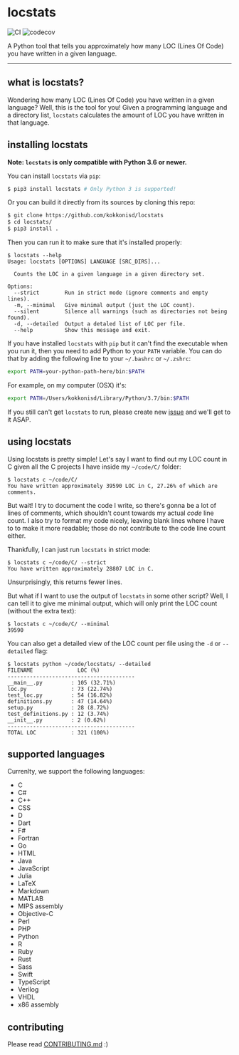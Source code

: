 # locstats

![CI](https://github.com/kokkonisd/locstats/workflows/CI/badge.svg)
![codecov](https://codecov.io/gh/kokkonisd/locstats/branch/master/graph/badge.svg)

A Python tool that tells you approximately how many LOC (Lines Of Code) you
have written in a given language.

---

## what is locstats?

Wondering how many LOC (Lines Of Code) you have written in a given language?
Well, this is the tool for you! Given a programming language and a directory
list, `locstats` calculates the amount of LOC you have written in that
language.

## installing locstats

**Note: `locstats` is only compatible with Python 3.6 or newer.**

You can install `locstats` via `pip`:

```bash
$ pip3 install locstats # Only Python 3 is supported!
```

Or you can build it directly from its sources by cloning this repo:

```bash
$ git clone https://github.com/kokkonisd/locstats
$ cd locstats/
$ pip3 install .
```

Then you can run it to make sure that it's installed properly:

```text
$ locstats --help
Usage: locstats [OPTIONS] LANGUAGE [SRC_DIRS]...

  Counts the LOC in a given language in a given directory set.

Options:
  --strict        Run in strict mode (ignore comments and empty lines).
  -m, --minimal   Give minimal output (just the LOC count).
  --silent        Silence all warnings (such as directories not being found).
  -d, --detailed  Output a detaled list of LOC per file.
  --help          Show this message and exit.
```

If you have installed `locstats` with `pip` but it can't find the executable
when you run it, then you need to add Python to your `PATH` variable. You can
do that by adding the following line to your `~/.bashrc` or `~/.zshrc`:

```bash
export PATH=your-python-path-here/bin:$PATH
```

For example, on my computer (OSX) it's:

```bash
export PATH=/Users/kokkonisd/Library/Python/3.7/bin:$PATH
```

If you still can't get `locstats` to run, please create new
[issue](https://github.com/kokkonisd/locstats/issues) and we'll get to it ASAP.

## using locstats

Using locstats is pretty simple! Let's say I want to find out my LOC count in C
given all the C projects I have inside my `~/code/C/` folder:

```text
$ locstats c ~/code/C/
You have written approximately 39590 LOC in C, 27.26% of which are comments.
```

But wait! I try to document the code I write, so there's gonna be a lot of
lines of comments, which shouldn't count towards my actual _code_ line count.
I also try to format my code nicely, leaving blank lines where I have to to
make it more readable; those do not contribute to the code line count either.

Thankfully, I can just run `locstats` in strict mode:

```text
$ locstats c ~/code/C/ --strict
You have written approximately 28807 LOC in C.
```

Unsurprisingly, this returns fewer lines.

But what if I want to use the output of `locstats` in some other script? Well,
I can tell it to give me minimal output, which will only print the LOC count
(without the extra text):

```text
$ locstats c ~/code/C/ --minimal
39590
```

You can also get a detailed view of the LOC count per file using the `-d` or
`--detailed` flag:

```text
$ locstats python ~/code/locstats/ --detailed
FILENAME              LOC (%)
----------------------------------------
__main__.py         : 105 (32.71%)
loc.py              : 73 (22.74%)
test_loc.py         : 54 (16.82%)
definitions.py      : 47 (14.64%)
setup.py            : 28 (8.72%)
test_definitions.py : 12 (3.74%)
__init__.py         : 2 (0.62%)
----------------------------------------
TOTAL LOC           : 321 (100%)
```


## supported languages

Currenlty, we support the following languages:

- C
- C#
- C++
- CSS
- D
- Dart
- F#
- Fortran
- Go
- HTML
- Java
- JavaScript
- Julia
- LaTeX
- Markdown
- MATLAB
- MIPS assembly
- Objective-C
- Perl
- PHP
- Python
- R
- Ruby
- Rust
- Sass
- Swift
- TypeScript
- Verilog
- VHDL
- x86 assembly


## contributing

Please read [CONTRIBUTING.md](https://github.com/kokkonisd/locstats/blob/master/CONTRIBUTING.md) :)
